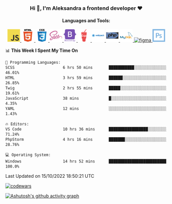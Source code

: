 <!-- ### Hi there 👋 -->
<h3 align="center">Hi 👋, I'm Aleksandra a frontend developer ❤️</h3>
<h4 align="center">Languages and Tools:</h4>
<p align="center"> 
<a href="https://developer.mozilla.org/en-US/docs/Web/JavaScript" target="_blank" rel="noreferrer"> <img src="https://raw.githubusercontent.com/devicons/devicon/master/icons/javascript/javascript-original.svg" alt="javascript" width="40" height="40"/> </a> 
<a href="https://www.w3.org/html/" target="_blank" rel="noreferrer"> <img src="https://raw.githubusercontent.com/devicons/devicon/master/icons/html5/html5-original-wordmark.svg" alt="html5" width="40" height="40"/> </a> 
<a href="https://www.w3schools.com/css/" target="_blank" rel="noreferrer"> <img src="https://raw.githubusercontent.com/devicons/devicon/master/icons/css3/css3-original-wordmark.svg" alt="css3" width="40" height="40"/> </a> 
<a href="https://sass-lang.com" target="_blank" rel="noreferrer"> <img src="https://raw.githubusercontent.com/devicons/devicon/master/icons/sass/sass-original.svg" alt="sass" width="40" height="40"/> </a>
 <a href="https://getbootstrap.com" target="_blank" rel="noreferrer"> <img src="https://raw.githubusercontent.com/devicons/devicon/master/icons/bootstrap/bootstrap-plain-wordmark.svg" alt="bootstrap" width="40" height="40"/> </a>  
<a href="https://gulpjs.com" target="_blank" rel="noreferrer"> <img src="https://raw.githubusercontent.com/devicons/devicon/master/icons/gulp/gulp-plain.svg" alt="gulp" width="40" height="40"/> </a>
 <a href="https://webpack.js.org" target="_blank" rel="noreferrer"> <img src="https://raw.githubusercontent.com/devicons/devicon/d00d0969292a6569d45b06d3f350f463a0107b0d/icons/webpack/webpack-original-wordmark.svg" alt="webpack" width="40" height="40"/> </a>
<a href="https://www.php.net" target="_blank" rel="noreferrer"> <img src="https://raw.githubusercontent.com/devicons/devicon/master/icons/php/php-original.svg" alt="php" width="40" height="40"/> </a>   
<a href="https://www.mysql.com/" target="_blank" rel="noreferrer"> <img src="https://raw.githubusercontent.com/devicons/devicon/master/icons/mysql/mysql-original-wordmark.svg" alt="mysql" width="40" height="40"/> </a> 
<a href="https://www.figma.com/" target="_blank" rel="noreferrer"> <img src="https://www.vectorlogo.zone/logos/figma/figma-icon.svg" alt="figma" width="40" height="40"/> </a> 
<a href="https://www.photoshop.com/en" target="_blank" rel="noreferrer"> <img src="https://raw.githubusercontent.com/devicons/devicon/master/icons/photoshop/photoshop-line.svg" alt="photoshop" width="40" height="40"/> </a> 
</p>

<!--START_SECTION:waka-->
📊 **This Week I Spent My Time On** 

```text
💬 Programming Languages: 
SCSS                     6 hrs 50 mins       ███████████░░░░░░░░░░░░░░   46.01% 
HTML                     3 hrs 59 mins       ██████░░░░░░░░░░░░░░░░░░░   26.85% 
Twig                     2 hrs 55 mins       █████░░░░░░░░░░░░░░░░░░░░   19.61% 
JavaScript               38 mins             █░░░░░░░░░░░░░░░░░░░░░░░░   4.35% 
YAML                     12 mins             ░░░░░░░░░░░░░░░░░░░░░░░░░   1.43%

🔥 Editors: 
VS Code                  10 hrs 36 mins      █████████████████░░░░░░░░   71.24% 
PhpStorm                 4 hrs 16 mins       ███████░░░░░░░░░░░░░░░░░░   28.76%

💻 Operating System: 
Windows                  14 hrs 52 mins      █████████████████████████   100.0%

```


 Last Updated on 15/10/2022 18:50:21 UTC
<!--END_SECTION:waka-->
[![codewars](https://www.codewars.com/users/magicwebdev/badges/micro)](https://www.codewars.com/users/magicwebdev)   

[![Ashutosh's github activity graph](https://activity-graph.herokuapp.com/graph?username=magicwebdev&theme=react-dark&radius=8&hide_border=true&color=c9d1d9&hide_title=true)](https://github.com/ashutosh00710/github-readme-activity-graph)
